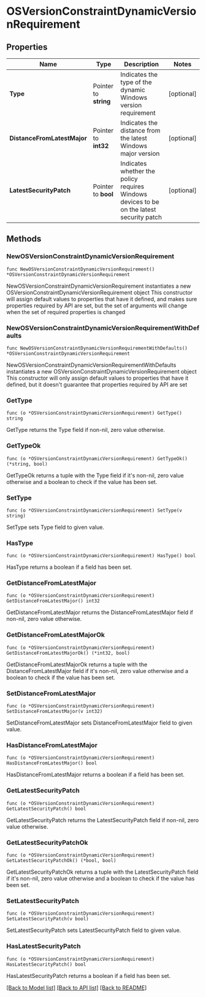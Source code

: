 # OSVersionConstraintDynamicVersionRequirement

## Properties

Name | Type | Description | Notes
------------ | ------------- | ------------- | -------------
**Type** | Pointer to **string** | Indicates the type of the dynamic Windows version requirement | [optional] 
**DistanceFromLatestMajor** | Pointer to **int32** | Indicates the distance from the latest Windows major version | [optional] 
**LatestSecurityPatch** | Pointer to **bool** | Indicates whether the policy requires Windows devices to be on the latest security patch | [optional] 

## Methods

### NewOSVersionConstraintDynamicVersionRequirement

`func NewOSVersionConstraintDynamicVersionRequirement() *OSVersionConstraintDynamicVersionRequirement`

NewOSVersionConstraintDynamicVersionRequirement instantiates a new OSVersionConstraintDynamicVersionRequirement object
This constructor will assign default values to properties that have it defined,
and makes sure properties required by API are set, but the set of arguments
will change when the set of required properties is changed

### NewOSVersionConstraintDynamicVersionRequirementWithDefaults

`func NewOSVersionConstraintDynamicVersionRequirementWithDefaults() *OSVersionConstraintDynamicVersionRequirement`

NewOSVersionConstraintDynamicVersionRequirementWithDefaults instantiates a new OSVersionConstraintDynamicVersionRequirement object
This constructor will only assign default values to properties that have it defined,
but it doesn't guarantee that properties required by API are set

### GetType

`func (o *OSVersionConstraintDynamicVersionRequirement) GetType() string`

GetType returns the Type field if non-nil, zero value otherwise.

### GetTypeOk

`func (o *OSVersionConstraintDynamicVersionRequirement) GetTypeOk() (*string, bool)`

GetTypeOk returns a tuple with the Type field if it's non-nil, zero value otherwise
and a boolean to check if the value has been set.

### SetType

`func (o *OSVersionConstraintDynamicVersionRequirement) SetType(v string)`

SetType sets Type field to given value.

### HasType

`func (o *OSVersionConstraintDynamicVersionRequirement) HasType() bool`

HasType returns a boolean if a field has been set.

### GetDistanceFromLatestMajor

`func (o *OSVersionConstraintDynamicVersionRequirement) GetDistanceFromLatestMajor() int32`

GetDistanceFromLatestMajor returns the DistanceFromLatestMajor field if non-nil, zero value otherwise.

### GetDistanceFromLatestMajorOk

`func (o *OSVersionConstraintDynamicVersionRequirement) GetDistanceFromLatestMajorOk() (*int32, bool)`

GetDistanceFromLatestMajorOk returns a tuple with the DistanceFromLatestMajor field if it's non-nil, zero value otherwise
and a boolean to check if the value has been set.

### SetDistanceFromLatestMajor

`func (o *OSVersionConstraintDynamicVersionRequirement) SetDistanceFromLatestMajor(v int32)`

SetDistanceFromLatestMajor sets DistanceFromLatestMajor field to given value.

### HasDistanceFromLatestMajor

`func (o *OSVersionConstraintDynamicVersionRequirement) HasDistanceFromLatestMajor() bool`

HasDistanceFromLatestMajor returns a boolean if a field has been set.

### GetLatestSecurityPatch

`func (o *OSVersionConstraintDynamicVersionRequirement) GetLatestSecurityPatch() bool`

GetLatestSecurityPatch returns the LatestSecurityPatch field if non-nil, zero value otherwise.

### GetLatestSecurityPatchOk

`func (o *OSVersionConstraintDynamicVersionRequirement) GetLatestSecurityPatchOk() (*bool, bool)`

GetLatestSecurityPatchOk returns a tuple with the LatestSecurityPatch field if it's non-nil, zero value otherwise
and a boolean to check if the value has been set.

### SetLatestSecurityPatch

`func (o *OSVersionConstraintDynamicVersionRequirement) SetLatestSecurityPatch(v bool)`

SetLatestSecurityPatch sets LatestSecurityPatch field to given value.

### HasLatestSecurityPatch

`func (o *OSVersionConstraintDynamicVersionRequirement) HasLatestSecurityPatch() bool`

HasLatestSecurityPatch returns a boolean if a field has been set.


[[Back to Model list]](../README.md#documentation-for-models) [[Back to API list]](../README.md#documentation-for-api-endpoints) [[Back to README]](../README.md)


